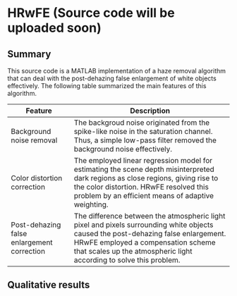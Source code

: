 # HRwFE (Source code will be uploaded soon)

## Summary
This source code is a MATLAB implementation of a haze removal algorithm that can deal with the post-dehazing false enlargement of white objects effectively. The following table summarized the main features of this algorithm.

Feature | Description
--------|------------
Background noise removal | The backgroud noise originated from the spike-like noise in the saturation channel. Thus, a simple low-pass filter removed the background noise effectively.
Color distortion correction | The employed linear regression model for estimating the scene depth misinterpreted dark regions as close regions, giving rise to the color distortion. HRwFE resolved this problem by an efficient means of adaptive weighting.
Post-dehazing false enlargement correction | The difference between the atmospheric light pixel and pixels surrounding white objects caused the post-dehazing false enlargement. HRwFE employed a compensation scheme that scales up the atmospheric light according to solve this problem.

## Qualitative results
